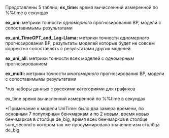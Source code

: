Представлены 5 таблиц:
**ex_time:** время вычисленний измеренной по %%time в секундах  

**ex_uni:** метрики точности _одномерного_ прогнозирования ВР, модели с сопоставимымы результатами  

**ex_uni_TimeGPT_and_Lag-Llama:** метрики точности _одномерного_ прогнозирования ВР, результаты моделей которые будет не совсем корректно сопоставлять с результатами других моделей  

**ex_uni_all:** метрики точности всех моделей с _одномерным_ прогнозированием    

**ex_multi:** метрики точности _многомерного_ прогнозирования ВР, модели с сопоставимымы результатами  

*rus наборы данных с русскими категориями для графиков

ex_time
время вычисленний измеренной по %%time в секундах

*Примечание к модели UniTime: 
было два замера времени, по основным 7 популярным
бенчмаркам и по 2 новым, 
время новых бенчмарков в столбце de_big,
время всех бенчмарков в столбце sum_second
в котором так же просуммирована значение изм
столбца de_big

